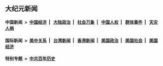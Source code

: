 ## 大纪元新闻

#### 中国新闻 &nbsp;>&nbsp; [中国经济](indexes/ncid283/README.md?12161245) &nbsp;| &nbsp; [大陆政治](indexes/ncid277/README.md?12161245) &nbsp;| &nbsp; [社会万象](indexes/ncid282/README.md?12161245) &nbsp;| &nbsp; [中国人权](indexes/ncid278/README.md?12161245) &nbsp;| &nbsp; [群体事件](indexes/ncid279/README.md?12161245) &nbsp;| &nbsp; [天灾人祸](indexes/ncid280/README.md?12161245)

#### 国际新闻 &nbsp;>&nbsp; [美中关系](indexes/nf1412576/README.md?12161245) &nbsp;| &nbsp; [台湾新闻](indexes/ncid1349361/README.md?12161245) &nbsp;| &nbsp; [香港新闻](indexes/ncid1349362/README.md?12161245) &nbsp;| &nbsp; [美国政治](indexes/ncid1078159/README.md?12161245) &nbsp;| &nbsp; [美国社会](indexes/ncid1078160/README.md?12161245) &nbsp;| &nbsp; [美国经济](indexes/ncid1078158/README.md?12161245)

#### 特别专题 &nbsp;>&nbsp; [中共百年历史](https://github.com/epoch-news/epoch-special/blob/master/README.md?12161245)  
